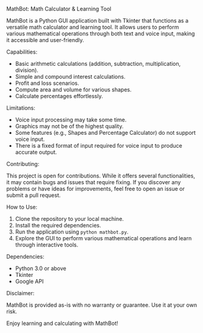 MathBot: Math Calculator & Learning Tool

MathBot is a Python GUI application built with Tkinter that functions as a versatile math calculator and learning tool. It allows users to perform various mathematical operations through both text and voice input, making it accessible and user-friendly.

Capabilities:

- Basic arithmetic calculations (addition, subtraction, multiplication, division).
- Simple and compound interest calculations.
- Profit and loss scenarios.
- Compute area and volume for various shapes.
- Calculate percentages effortlessly.

Limitations:

- Voice input processing may take some time.
- Graphics may not be of the highest quality.
- Some features (e.g., Shapes and Percentage Calculator) do not support voice input.
- There is a fixed format of input required for voice input to produce accurate output.

Contributing:

This project is open for contributions. While it offers several functionalities, it may contain bugs and issues that require fixing. If you discover any problems or have ideas for improvements, feel free to open an issue or submit a pull request.

How to Use:

1. Clone the repository to your local machine.
2. Install the required dependencies.
3. Run the application using `python mathbot.py`.
4. Explore the GUI to perform various mathematical operations and learn through interactive tools.

Dependencies:

- Python 3.0 or above
- Tkinter
- Google API

Disclaimer:

MathBot is provided as-is with no warranty or guarantee. Use it at your own risk.

Enjoy learning and calculating with MathBot!
